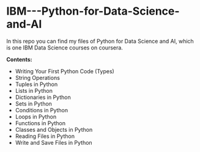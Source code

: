 # IBM---Python-for-Data-Science-and-AI

In this repo you can find my files of Python for Data Science and AI, which is one IBM Data Science courses on coursera.

__Contents:__

- Writing Your First Python Code (Types)
- String Operations
- Tuples in Python
- Lists in Python
- Dictionaries in Python
- Sets in Python
- Conditions in Python
- Loops in Python
- Functions in Python
- Classes and Objects in Python
- Reading Files in Python
- Write and Save Files in Python
